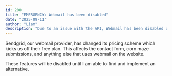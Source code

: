```yaml
---
id: 200
title: "EMERGENCY: Webmail has been disabled"
date: "2025-09-11"
author: "Liam"
description: "Due to an issue with the API, Webmail has been disabled on all branches"
---
```


Sendgrid, our webmail provider, has changed its pricing scheme which kicks us off their free plan. This affects the contact form, corn maze submissions, and anything else that uses webmail on the website.

These features will be disabled until I am able to find and implement an alternative.